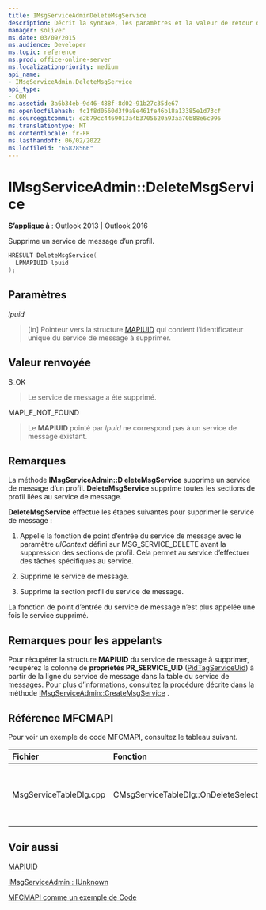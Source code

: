 ```yaml
---
title: IMsgServiceAdminDeleteMsgService
description: Décrit la syntaxe, les paramètres et la valeur de retour d’IMsgServiceAdmin DeleteMsgService, qui supprime un service de message d’un profil.
manager: soliver
ms.date: 03/09/2015
ms.audience: Developer
ms.topic: reference
ms.prod: office-online-server
ms.localizationpriority: medium
api_name:
- IMsgServiceAdmin.DeleteMsgService
api_type:
- COM
ms.assetid: 3a6b34eb-9d46-488f-8d02-91b27c35de67
ms.openlocfilehash: fc1f8d0560d3f9a8e461fe46b18a13385e1d73cf
ms.sourcegitcommit: e2b79cc4469013a4b3705620a93aa70b88e6c996
ms.translationtype: MT
ms.contentlocale: fr-FR
ms.lasthandoff: 06/02/2022
ms.locfileid: "65828566"
---
```

# <a name="imsgserviceadmindeletemsgservice"></a>IMsgServiceAdmin::DeleteMsgService

  
  
**S’applique à** : Outlook 2013 | Outlook 2016 
  
Supprime un service de message d’un profil.
  
```cpp
HRESULT DeleteMsgService(
  LPMAPIUID lpuid
);
```

## <a name="parameters"></a>Paramètres

 _lpuid_
  
> [in] Pointeur vers la structure [MAPIUID](mapiuid.md) qui contient l’identificateur unique du service de message à supprimer. 
    
## <a name="return-value"></a>Valeur renvoyée

S_OK 
  
> Le service de message a été supprimé.
    
MAPI_E_NOT_FOUND 
  
> Le **MAPIUID** pointé par  _lpuid_ ne correspond pas à un service de message existant. 
    
## <a name="remarks"></a>Remarques

La méthode **IMsgServiceAdmin::D eleteMsgService** supprime un service de message d’un profil. **DeleteMsgService** supprime toutes les sections de profil liées au service de message. 
  
 **DeleteMsgService** effectue les étapes suivantes pour supprimer le service de message : 
  
1. Appelle la fonction de point d’entrée du service de message avec le paramètre  _ulContext_ défini sur MSG_SERVICE_DELETE avant la suppression des sections de profil. Cela permet au service d’effectuer des tâches spécifiques au service. 
    
2. Supprime le service de message.
    
3. Supprime la section profil du service de message.
    
La fonction de point d’entrée du service de message n’est plus appelée une fois le service supprimé.
  
## <a name="notes-to-callers"></a>Remarques pour les appelants

Pour récupérer la structure **MAPIUID** du service de message à supprimer, récupérez la colonne de **propriétés PR_SERVICE_UID** ([PidTagServiceUid](pidtagserviceuid-canonical-property.md)) à partir de la ligne du service de message dans la table du service de messages. Pour plus d’informations, consultez la procédure décrite dans la méthode [IMsgServiceAdmin::CreateMsgService](imsgserviceadmin-createmsgservice.md) . 
  
## <a name="mfcmapi-reference"></a>Référence MFCMAPI

Pour voir un exemple de code MFCMAPI, consultez le tableau suivant.
  
|**Fichier**|**Fonction**|**Commentaire**|
|:-----|:-----|:-----|
|MsgServiceTableDlg.cpp  <br/> |CMsgServiceTableDlg::OnDeleteSelectedItem  <br/> |MFCMAPI utilise la méthode **IMsgServiceAdmin::D eleteMsgService** pour supprimer le service sélectionné. |
   
## <a name="see-also"></a>Voir aussi



[MAPIUID](mapiuid.md)
  
[IMsgServiceAdmin : IUnknown](imsgserviceadminiunknown.md)


[MFCMAPI comme un exemple de Code](mfcmapi-as-a-code-sample.md)

